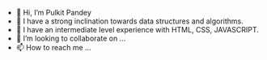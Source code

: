 - 👋 Hi, I’m Pulkit Pandey
- 👀 I have a strong inclination towards data structures and algorithms.
- 🌱 I have an intermediate level experience with HTML, CSS, JAVASCRIPT.
- 💞️ I’m looking to collaborate on ...
- 📫 How to reach me ...

<!---
Pulkit-Pandey-09/Pulkit-Pandey-09 is a ✨ special ✨ repository because its `README.md` (this file) appears on your GitHub profile.
You can click the Preview link to take a look at your changes.
--->
